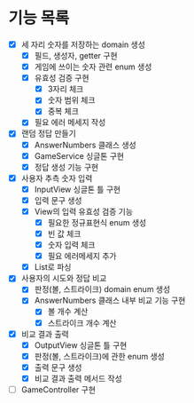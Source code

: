 # 기능 목록
- [x] 세 자리 숫자를 저장하는 domain 생성
    - [x] 필드, 생성자, getter 구현
    - [x] 게임에 쓰이는 숫자 관련 enum 생성
    - [x] 유효성 검증 구현
        - [x] 3자리 체크
        - [x] 숫자 범위 체크
        - [x] 중복 체크
    - [x] 필요 에러 메세지 작성
- [x] 랜덤 정답 만들기
    - [x] AnswerNumbers 클래스 생성
    - [x] GameService 싱글톤 구현
    - [x] 정답 생성 기능 구현
- [x] 사용자 추측 숫자 입력
    - [x] InputView 싱글톤 틀 구현
    - [x] 입력 문구 생성
    - [x] View의 입력 유효성 검증 기능
        - [x] 필요한 정규표현식 enum 생성
        - [x] 빈 값 체크
        - [x] 숫자 입력 체크
        - [x] 필요 에러메세지 추가
    - [x] List로 파싱
- [x] 사용자의 시도와 정답 비교
    - [x] 판정(볼, 스트라이크) domain enum 생성
    - [x] AnswerNumbers 클래스 내부 비교 기능 구현
        - [x] 볼 개수 계산
        - [x] 스트라이크 개수 계산
- [x] 비교 결과 출력
    - [x] OutputView 싱글톤 틀 구현
    - [x] 판정(볼, 스트라이크)에 관한 enum 생성
    - [x] 출력 문구 생성
    - [x] 비교 결과 출력 메서드 작성
- [ ] GameController 구현
